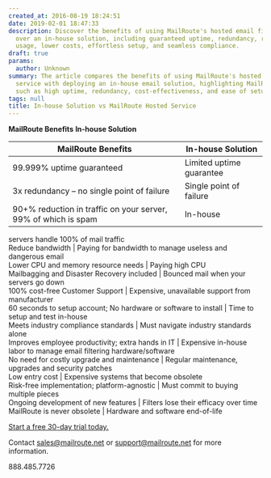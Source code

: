 ```yaml
---
created_at: 2016-08-19 18:24:51
date: 2019-02-01 18:47:33
description: Discover the benefits of using MailRoute's hosted email filtering service
  over an in-house solution, including guaranteed uptime, redundancy, reduced bandwidth
  usage, lower costs, effortless setup, and seamless compliance.
draft: true
params:
  author: Unknown
summary: The article compares the benefits of using MailRoute's hosted email filtering
  service with deploying an in-house email solution, highlighting MailRoute's advantages
  such as high uptime, redundancy, cost-effectiveness, and ease of setup and maintenance.
tags: null
title: In-house Solution vs MailRoute Hosted Service
---
```



**MailRoute Benefits** **In-house Solution**

MailRoute Benefits | In-house Solution  
---|---  
99.999% uptime guaranteed | Limited uptime guarantee  
3x redundancy – no single point of failure | Single point of failure  
90+% reduction in traffic on your server, 99% of which is spam | In-house
servers handle 100% of mail traffic  
Reduce bandwidth | Paying for bandwidth to manage useless and dangerous email  
Lower CPU and memory resource needs | Paying high CPU  
Mailbagging and Disaster Recovery included | Bounced mail when your servers go
down  
100% cost-free Customer Support | Expensive, unavailable support from
manufacturer  
60 seconds to setup account; No hardware or software to install | Time to
setup and test in-house  
Meets industry compliance standards | Must navigate industry standards alone  
Improves employee productivity; extra hands in IT | Expensive in-house labor
to manage email filtering hardware/software  
No need for costly upgrade and maintenance | Regular maintenance, upgrades and
security patches  
Low entry cost | Expensive systems that become obsolete  
Risk-free implementation; platform-agnostic | Must commit to buying multiple
pieces  
Ongoing development of new features | Filters lose their efficacy over time  
MailRoute is never obsolete | Hardware and software end-of-life  
  

[Start a free 30-day trial today.](http://mailroute.net/signup.html)

Contact [sales@mailroute.net](mailto:sales@mailroute.net) or
[support@mailroute.net](mailto:support@mailroute.net) for more information.

888.485.7726

